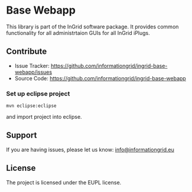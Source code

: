 Base Webapp
=========

This library is part of the InGrid software package. It provides common functionality for all administrtaion GUIs for all InGrid iPlugs.


Contribute
----------

- Issue Tracker: https://github.com/informationgrid/ingrid-base-webapp/issues
- Source Code: https://github.com/informationgrid/ingrid-base-webapp
 
### Set up eclipse project

```
mvn eclipse:eclipse
```

and import project into eclipse.

Support
-------

If you are having issues, please let us know: info@informationgrid.eu

License
-------

The project is licensed under the EUPL license.
